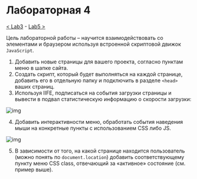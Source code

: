 # Лабораторная 4

[< Lab3](./lab3.md) - [Lab5 >](./lab5.md)

Цель лабораторной работы – научится взаимодействовать со элементами и браузером используя встроенной скриптовой движок `JavaScript`.

1. Добавить новые страницы для вашего проекта, согласно пунктам меню в шапке сайта.
2. Создать скрипт, который будет выполняться на каждой странице, добавить его в отдельную папку и подключить в разделе `<head>` ваших страниц.
3. Используя IIFE, подписаться на события загрузки страницы и вывести в подвал статистическую информацию о скорости загрузки:

![img](../images/lab4_1.png)

4. Добавить интерактивности меню, обработать события наведения мыши на конкретные пункты с использованием CSS либо JS.

![img](../images/lab4_2.png)

5. В зависимости от того, на какой странице находится пользователь (можно понять по `document.location`) добавить соответствующему пункту меню CSS class, отвечающий за «активное» состояние (см. пример выше).
